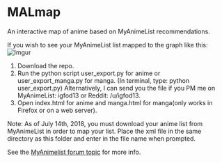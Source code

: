 # MALmap
An interactive map of anime based on MyAnimeList recommendations.

If you wish to see your MyAnimeList list mapped to the graph like this:
![Imgur](https://i.imgur.com/rAwYyknl.png?1)

1. Download the repo.
2. Run the python script user_export.py for anime or user_export_manga.py for manga. (In terminal, type: python user_export.py) Alternatively, I can send you the file if you PM me on MyAnimeList: igfod13 or Reddit: /u/igfod13.
3. Open index.html for anime and manga.html for manga(only works in Firefox or on a web server).

Note: As of July 14th, 2018, you must download your anime list from MyAnimeList in order to map your list. Place the xml file in the same directory as this folder and enter in the file name when prompted. 

See the [MyAnimelist forum topic](https://myanimelist.net/forum/?topicid=1388802) for more info.